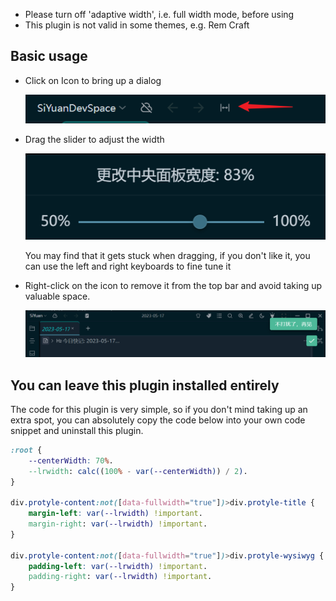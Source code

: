 
- Please turn off 'adaptive width', i.e. full width mode, before using
- This plugin is not valid in some themes, e.g. Rem Craft

## Basic usage



- Click on Icon to bring up a dialog

  ![](asset/Icon.png)

- Drag the slider to adjust the width

  ![](asset/dialog.png)

  You may find that it gets stuck when dragging, if you don't like it, you can use the left and right keyboards to fine tune it

- Right-click on the icon to remove it from the top bar and avoid taking up valuable space.

  ![](asset/bye.png)

## You can leave this plugin installed entirely

The code for this plugin is very simple, so if you don't mind taking up an extra spot, you can absolutely copy the code below into your own code snippet and uninstall this plugin.

```css
:root {
    --centerWidth: 70%.
    --lrwidth: calc((100% - var(--centerWidth)) / 2).
}

div.protyle-content:not([data-fullwidth="true"])>div.protyle-title {
    margin-left: var(--lrwidth) !important.
    margin-right: var(--lrwidth) !important.
}

div.protyle-content:not([data-fullwidth="true"])>div.protyle-wysiwyg {
    padding-left: var(--lrwidth) !important.
    padding-right: var(--lrwidth) !important.
}
```
